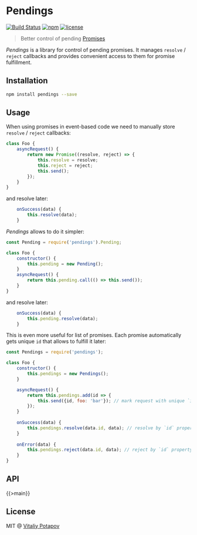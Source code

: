 # Pendings

[![Build Status](https://travis-ci.org/vitalets/pendings.svg?branch=master)](https://travis-ci.org/vitalets/pendings)
[![npm](https://img.shields.io/npm/v/pendings.svg)](https://www.npmjs.com/package/pendings)
[![license](https://img.shields.io/npm/l/pendings.svg)](https://www.npmjs.com/package/pendings)

> Better control of pending [Promises](https://developer.mozilla.org/en/docs/Web/JavaScript/Reference/Global_Objects/Promise)

*Pendings* is a library for control of pending promises. 
It manages `resolve` / `reject` callbacks and provides convenient access to them for promise fulfillment.

## Installation
```bash
npm install pendings --save
```

## Usage
When using promises in event-based code we need to manually store `resolve` / `reject` callbacks:
```js
class Foo {
    asyncRequest() { 
        return new Promise((resolve, reject) => {
            this.resolve = resolve;
            this.reject = reject;
            this.send();
        });
    }
}    
```    
and resolve later:
```js
    onSuccess(data) {
        this.resolve(data);
    }
```    
*Pendings* allows to do it simpler:   
```js
const Pending = require('pendings').Pending;

class Foo {
    constructor() {
        this.pending = new Pending();
    }
    asyncRequest() { 
        return this.pending.call(() => this.send());
    }
}
```
and resolve later:
```js
    onSuccess(data) {
        this.pending.resolve(data);
    }
```

This is even more useful for list of promises. 
Each promise automatically gets unique `id` that allows to fulfill it later: 
```js
const Pendings = require('pendings');

class Foo {
    constructor() {
        this.pendings = new Pendings();
    }    

    asyncRequest() { 
        return this.pendings.add(id => {
            this.send({id, foo: 'bar'}); // mark request with unique `id` generated by Pendings
        });
    }
    
    onSuccess(data) {
        this.pendings.resolve(data.id, data); // resolve by `id` property of event
    }
    
    onError(data) {
        this.pendings.reject(data.id, data); // reject by `id` property of event
    }
}
```

## API

{{>main}}

## License
MIT @ [Vitaliy Potapov](https://github.com/vitalets)
